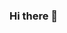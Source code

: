 ### Hi there 👋

<!--
**Jtayag1216/Jtayag1216** is a ✨ _special_ ✨ repository because its `README.md` (this file) appears on your GitHub profile.

Here are some ideas to get you started:

Hello! My name is Joey and I am a NEW software developer
I currently work as a server and bartender at a local microbrew.
In my free time I enjoy listening to podcasts, training BJJ, and 
spending time with my newborn son Onyx!
-->